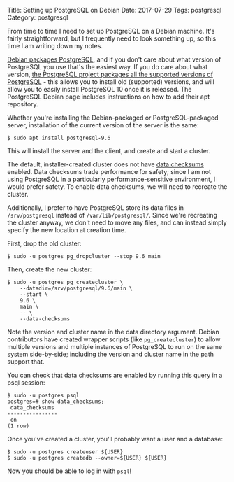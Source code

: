 Title: Setting up PostgreSQL on Debian
Date: 2017-07-29
Tags: postgresql
Category: postgresql

From time to time I need to set up PostgreSQL on a Debian machine. It's fairly
straightforward, but I frequently need to look something up, so this time I am
writing down my notes.

[Debian packages PostgreSQL](https://packages.debian.org/stretch/postgresql),
and if you don't care about what version of PostgreSQL you use that's the
easiest way. If you do care about what version, [the PostgreSQL project
packages all the supported versions of
PostgreSQL](https://www.postgresql.org/download/linux/debian/) - this allows
you to install old (supported) versions, and will allow you to easily install
PostgreSQL 10 once it is released. The PostgreSQL Debian page includes
instructions on how to add their apt repository.

Whether you're installing the Debian-packaged or PostgreSQL-packaged server,
installation of the current version of the server is the same:

```ShellSession
$ sudo apt install postgresql-9.6
```

This will install the server and the client, and create and start a cluster.

The default, installer-created cluster does not have [data
checksums](http://paquier.xyz/postgresql-2/postgres-9-3-feature-highlight-data-checksums/)
enabled. Data checksums trade performance for safety; since I am not using
PostgreSQL in a particularly performance-sensitive environment, I would prefer
safety. To enable data checksums, we will need to recreate the cluster.

Additionally, I prefer to have PostgreSQL store its data files in
`/srv/postgresql` instead of `/var/lib/postgresql/`. Since we're recreating the
cluster anyway, we don't need to move any files, and can instead simply specify
the new location at creation time.

First, drop the old cluster:

```ShellSession
$ sudo -u postgres pg_dropcluster --stop 9.6 main
```

Then, create the new cluster:

```ShellSession
$ sudo -u postgres pg_createcluster \
    --datadir=/srv/postgresql/9.6/main \
    --start \
    9.6 \
    main \
    -- \
    --data-checksums
```

Note the version and cluster name in the data directory argument. Debian
contributors have created wrapper scripts (like `pg_createcluster`) to allow
multiple versions and multiple instances of PostgreSQL to run on the same
system side-by-side; including the version and cluster name in the path support
that.

You can check that data checksums are enabled by running this query in a psql
session:

```
$ sudo -u postgres psql
postgres=# show data_checksums;
 data_checksums
----------------
 on
(1 row)
```

Once you've created a cluster, you'll probably want a user and a database:

```ShellSession
$ sudo -u postgres createuser ${USER}
$ sudo -u postgres createdb --owner=${USER} ${USER}
```

Now you should be able to log in with `psql`!
